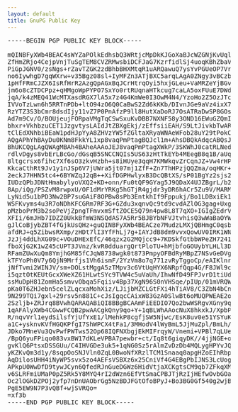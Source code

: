 ```yaml
---
layout: default
title: GnuPG Public Key
---
```


<pre>
-----BEGIN PGP PUBLIC KEY BLOCK-----

mQINBFyXWb4BEAC4sWYZaPOlkEdhsbQ3WRtjcMpDkKJGoXaBJcWZGNjKvUqlxXdi
ZfHmZRjo4CejpVnjTuSgTEM8CVZRMwsbiDCFJaG7KzrfidlSj4uoqKBhZbaV2FGg
PiGpJGNV0/zsNgs+rZavTZGK2zdBhbBHXMtqR1uARQawuQ7ysYvPGUeOP7Vrtahc
no6IywhgD7gqWXrw+v35Bgz08sl+IyMFZn3ATjBXC5arqLAgA0ZNgy3vBCzbeIIZ
1pHfFRmCJZX6IsRfHrR2AzgQpAGxBqJCrHtrqOyi5hxjGLeu+VaMRZeYjBGvlec2
jm6o8cZTDCPpz+qHMgoWpPYPO7SxYo0rtRUqnaHTkcug7caLA5oxFUuE7DWdoHyO
jqA/k4zMEQ41WcMTXasdRGX7lA5x7z4G4KmWe0I3OwM4N4/YzoHo2Z5OzJTc/Usu
IVVoTzLwn6h5RRTnPDb+ltO94zO6Q0CaBwS2Zd6kKKb/DIvnJGe9aVz4ixX7i7XT
RzYTZ3S3bCmr8dsdIjy11vZ7P0PnAfzP9ll8HutXaDoRJ7OsATRaDwSP8GOsvtGc
Ad7m9Cv/O/BOUjeujFORpaVMgTqCSwSxuKvDBB7NXNF58y3OND16EWuGZQmIRQZY
bhxr+VkhbzuCET1JzgvtysLAIdJtZBXgEkj/zEffsiiEAH/S9LtJivkbTwARAQAB
tClEdXNhbiBEaW1pdHJpYyA8ZHVzYW5fZGltaXRyaWNAeWFob28uY29tPokCVAQT
AQgAPhYhBAyDu0KNm8FkkYL1xp8vaqPmPtagBQJcl1m+AhsDBQkAdqcABQsJCAcC
BhUKCQgLAgQWAgMBAh4BAheAAAoJEJ8vaqPmPtagXWkP/3SKWhJ0catRLNed8cWo
rdlvDgys8vbErLBcGo/dGsqB5SNCCNQIs5US63zHtTkEYb4MEegB8q1B/aUqAnbQ
8ltgcrsx6fihc7Xf6sO3zkvHzbh+s8iHUye3qqH7KMWkqvZrCqnJZ+Vw4rHPlQ55
KkcaCthRt9Jv1y1nJSp6V7jUWra5jt07mj1ZfF+Zn7ThHPzjQQZma/oqHKr+vdQO
2eckJ7HHN5tc4+6BYWZqJ2qB++XifDGPHwlyxB3DcQBtXS/sP01BgYz2sjs2q+B4
IUDzQPbJDNtHmabylyoVXQ2+KD+onn/Fu0tQF9GYag5J9QDaX4UJZBgrL/b22Iur
8Ap/iQg/PSZvM8rwpxU/OF1dMrYRKg5hGTjR4gjdr3yDR6hACr5Zu9V/MARMNy9o
LyNid5u1bPD3Nw2BP7suGAiF8OPBw8sPb3EntkhIf9Fppukj/Bo1LDBxiEk1VK87
WSFKvyms4u3R7oNDhKFCGRm7RF3G+GZdu3xqnvQc9td9cvdAZlOG3gag+UxgYmCp
pMzboPrM3b2soPeVjZpngTFmvxmSftZOCE5Q79n4pw8L8T7qXO+IGIgZEdrVl2Ry
XFIi/6mJHb7IDZZ0UkkBfmW3NSQdAS7A5Rr5BJBYbNFVJtvhisQ3wWaBaOYW55h6
gJlCoBjybZBT4fGjkUsQHz+guQINBFyXWb4BEACze7MudzLMXjQBHmgC0qsbnJVI
afdRJ+q5ZibwsRXmp/zHDt7lI3YfFhLj7g+IAYJdB8dm9vvxQowUV0IRK1WNhGrm
JzJj4ddLhXG09c+VOuDHExEfC/46qzx2G2MQjcc9+7KDSkfGtbbWPeZH72418Xuu
fboXjG2K1wZ45cUPT3JVnz/kvR0dduargQrtPloTU+hMjbfoGOUybYLHLl3Dloyn
RFamZUwXuQm8YmjhGM85fCJqW8738wgk0t873PmpyOFBdRyMBpZ7NSvGeDVg+Mkn
kTFYoPh0V7y6QjN9Mrfjs1Vh6ismF/2YzVm8o7q771zvRyTggoCp/eAIKlnri7QO
jNfTvmi2WINJV/sm+DOLstMggA5zTMpv3c6VtUqHYX6NRpfQqp4G/F8JWl9c2LmW
i5qztOtKEUtGcxXWeXZ61HLwtSYc9TVW4c5uVaUh/IhwNfD49FPJvrD1tiUd01VB
ssMuDpH81ZomHa5smvvObqa5Fqiiv4Bp37XgN96S0nVHSqe/pIUp/01mVRQWq7ao
pKa0T6ZHJebn5celZLqcxaMohXiz/LJijbMZCLGtFXi4hTiAV8/C3ZbN4bCnnv7i
9N299TQi7gxl+29rsv5n881C+cJsIgqcCAixW83GzA0SlwBt6oMUQPWEAE2omk7w
2Szljb+ZRJrq8BVwhQARAQABiQI8BBgBCAAmFiEEDIO7Qo2bwWSRgvXGny9qo+Y+
1qAFAlyXWb4CGwwFCQB2pwAACgkQny9qo+Y+1qBLWhAAocNuX8hkxkJ/XpbP+bxf
R/nqvVrl1eydSilsfYjUfYxE1/lMehkP8cgfjSW5Njwc/EsK8uv0e51YSYuKYbLb
a1C+ysknvKVfHGQKPfgI7ShWPCX4tFa1/3MHodV4lWyBmL5JjMuZpl/BmLh/Qexv
JDko7MneVu3QvPwfPWTws52Op68IQFNXbgjEkMIFrqyW/Vnemi+VPBl7qLUeptUW
/BpQ6yuFPiqo083vxBW17dKLeVPBA7pewbr+ct/Iq8t6giqyDK//4jjNGE+o883j
gvKlQ6PtsxDSSGUu/C4IHVGDe3uk5+1qNG0Sz5rAlmZvDzDb4MQLygHPYvJQhh5S
yKZKvQm3d1y/8sqpOoSNJVln0ZqL0BwoNfXRzlTCM1Snaaq0apgHZoEIhRbpM/zQ
AqDilosUHH4iNyWP5svx5zo4AEFsVSBXz6x25CniVf4G4EBgPbIJNS3LcUogrs9k
APkpU0WwDfD9tywJCyn6QfedRJnGueDGWz6HidVtjaXCKgtsCM9qb7ZFkqXMJmHZ
v6SLRFmiUMaP0pZ5Rk5Y8MYQ4rI2dWzn6EfVtSmaCPBJTjRzIjHEfwOvbGOaAtQL
Oc2lOGkDZPOj2yfp7nDnUAObrGg5NzBDJFGtOfoBPyJ+Bo3BG0Gf540g2wjB06Sc
PgE5EW9N7P3vQBf+wjSVRQo=
=xf3b
-----END PGP PUBLIC KEY BLOCK-----
</pre>
